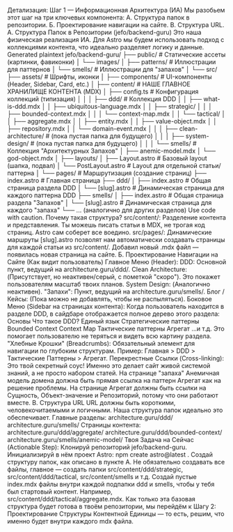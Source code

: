 Детализация: Шаг 1 — Информационная Архитектура (ИА)
Мы разобьем этот шаг на три ключевых компонента:
А. Структура папок в репозитории.
Б. Проектирование навигации на сайте.
В. Структура URL.
А. Структура Папок в Репозитории (jefo/backend-guru)
Это наша физическая реализация ИА. Для Astro мы будем использовать подход с коллекциями контента, что идеально разделяет логику и данные.
Generated plaintext
jefo/backend-guru/
├── public/                  # Статические ассеты (картинки, фавиконки)
│   └── images/
│       ├── patterns/        # Иллюстрации для паттернов
│       └── smells/          # Иллюстрации для "запахов"
│
└── src/
    ├── assets/              # Шрифты, иконки
    │
    ├── components/          # UI-компоненты (Header, Sidebar, Card, etc.)
    │
    ├── content/             # НАШЕ ГЛАВНОЕ ХРАНИЛИЩЕ КОНТЕНТА (MDX)
    │   ├── config.ts        # Конфигурация коллекций (типизация)
    │   │
    │   ├── ddd/             # Коллекция DDD
    │   │   ├── what-is-ddd.mdx
    │   │   ├── ubiquitous-language.mdx
    │   │   ├── strategic/
    │   │   │   ├── bounded-context.mdx
    │   │   │   └── context-map.mdx
    │   │   └── tactical/
    │   │       ├── aggregate.mdx
    │   │       ├── entity.mdx
    │   │       ├── value-object.mdx
    │   │       ├── repository.mdx
    │   │       └── domain-event.mdx
    │   │
    │   ├── clean-architecture/ # (пока пустая папка для будущего)
    │   │
    │   ├── system-design/      # (пока пустая папка для будущего)
    │   │
    │   └── smells/            # Коллекция "Архитектурных Запахов"
    │       ├── anemic-model.mdx
    │       └── god-object.mdx
    │
    ├── layouts/
    │   ├── Layout.astro       # Базовый layout (шапка, подвал)
    │   └── PostLayout.astro   # Layout для отдельной статьи/паттерна
    │
    └── pages/                   # Маршрутизация (создание страниц)
        ├── index.astro          # Главная страница
        ├── ddd/
        │   ├── index.astro      # Общая страница раздела DDD
        │   └── [slug].astro     # Динамическая страница для каждого паттерна DDD
        ├── smells/
        │   ├── index.astro      # Общая страница раздела "Запахов"
        │   └── [slug].astro     # Динамическая страница для каждого "запаха"
        └── ... (аналогично для других разделов)
Use code with caution.
Почему такая структура?
src/content/: Разделение контента и представления. Ты можешь писать статьи в MDX, не трогая код страниц. Astro сам соберет все воедино.
src/pages/: Динамические маршруты [slug].astro позволят нам автоматически создавать страницы для каждой статьи из src/content/. Добавил новый .mdx файл — появилась новая страница на сайте.
Б. Проектирование Навигации на Сайте (Как видит пользователь)
Главное Меню (Header):
DDD: Основной пункт, ведущий на architecture.guru/ddd/.
Clean Architecture: (Присутствует, но неактивен/серый, с пометкой "скоро"). Это покажет пользователям масштаб твоих планов.
System Design: (Аналогично неактивен).
"Запахи": Пункт, ведущий на architecture.guru/smells/.
Блог / Кейсы: (Пока можно не добавлять, чтобы не распыляться).
Боковое Меню (Sidebar на страницах контента):
Когда пользователь находится в разделе DDD, в сайдбаре отображается полное дерево этого раздела:
Основы
Что такое DDD?
Единый язык
Стратегические паттерны
Bounded Context
Context Map
Тактические паттерны
Агрегат
...и т.д.
Это помогает пользователю не теряться и видеть всю картину раздела.
"Хлебные Крошки" (Breadcrumbs):
Обязательный элемент для навигации по глубоким структурам.
Пример: Главная > DDD > Тактические Паттерны > Агрегат.
Перекрестные Ссылки (Cross-linking):
Это твой секретный соус! Именно это делает сайт живой системой знаний, а не просто набором статей.
На странице "запаха" Анемичная модель домена должна быть прямая ссылка на паттерн Агрегат как на решение проблемы.
На странице Агрегат должны быть ссылки на Сущность, Объект-значение и Репозиторий, потому что они работают вместе.
В. Структура URL
URL должны быть короткими, человекочитаемыми и логичными. Наша структура папок идеально это обеспечивает.
Главные разделы:
architecture.guru/ddd/
architecture.guru/smells/
Страницы контента:
architecture.guru/ddd/aggregate/
architecture.guru/ddd/bounded-context/
architecture.guru/smells/anemic-model/
Твоя Задача на Сейчас (Actionable Step):
Клонируй репозиторий jefo/backend-guru.
Инициализируй в нём проект Astro: npm create astro@latest .
Создай структуру папок, как описано в пункте А. Не обязательно создавать все файлы, главное — создать папки src/content/ddd/strategic, src/content/ddd/tactical, src/content/smells и т.д.
Создай пустые index.mdx файлы внутри каждой подпапки ddd и smells, чтобы у тебя был стартовый контент. Например, src/content/ddd/tactical/aggregate.mdx.
Как только эта базовая структура будет готова в твоём репозитории, мы перейдём к Шагу 2: Проектирование Структуры Контентной Единицы — то есть, решим, что именно будет внутри каждого mdx файла.
